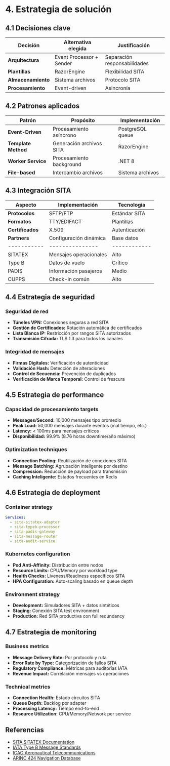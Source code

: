 # 4. Estrategia de solución

## 4.1 Decisiones clave

| Decisión | Alternativa elegida | Justificación |
|----------|-------------------|---------------|
| **Arquitectura** | Event Processor + Sender | Separación responsabilidades |
| **Plantillas** | RazorEngine | Flexibilidad SITA |
| **Almacenamiento** | Sistema archivos | Protocolo SITA |
| **Procesamiento** | Event-driven | Asincronía |

## 4.2 Patrones aplicados

| Patrón | Propósito | Implementación |
|---------|------------|----------------|
| **Event-Driven** | Procesamiento asíncrono | PostgreSQL queue |
| **Template Method** | Generación archivos SITA | RazorEngine |
| **Worker Service** | Procesamiento background | .NET 8 |
| **File-based** | Intercambio archivos | Sistema archivos |

## 4.3 Integración SITA

| Aspecto | Implementación | Tecnología |
|---------|-----------------|-------------|
| **Protocolos** | SFTP/FTP | Estándar SITA |
| **Formatos** | TTY/EDIFACT | Plantillas |
| **Certificados** | X.509 | Autenticación |
| **Partners** | Configuración dinámica | Base datos |
|-----------|---------------|------------|---------|
| SITATEX | Mensajes operacionales | Alto | 30s |
| Type B | Datos de vuelo | Crítico | 10s |
| PADIS | Información pasajeros | Medio | 60s |
| CUPPS | Check-in común | Alto | 15s |

## 4.4 Estrategia de seguridad

### Seguridad de red

- **Túneles VPN:** Conexiones seguras a red SITA
- **Gestión de Certificados:** Rotación automática de certificados
- **Lista Blanca IP:** Restricción por rangos SITA autorizados
- **Transmisión Cifrada:** TLS 1.3 para todos los canales

### Integridad de mensajes

- **Firmas Digitales:** Verificación de autenticidad
- **Validación Hash:** Detección de alteraciones
- **Control de Secuencia:** Prevención de duplicados
- **Verificación de Marca Temporal:** Control de frescura

## 4.5 Estrategia de performance

### Capacidad de procesamiento targets

- **Messages/Second:** 10,000 mensajes tipo promedio
- **Peak Load:** 50,000 mensajes durante eventos (mal tiempo, etc.)
- **Latency:** < 100ms para mensajes críticos
- **Disponibilidad:** 99.9% (8.76 horas downtime/año máximo)

### Optimization techniques

- **Connection Pooling:** Reutilización de conexiones SITA
- **Message Batching:** Agrupación inteligente por destino
- **Compression:** Reducción de payload para transmisión
- **Caching Inteligente:** Estados frecuentes en Redis

## 4.6 Estrategia de deployment

### Container strategy

```yaml
Services:
  - sita-sitatex-adapter
  - sita-typeb-processor
  - sita-padis-gateway
  - sita-message-router
  - sita-audit-service
```

### Kubernetes configuration

- **Pod Anti-Affinity:** Distribución entre nodos
- **Resource Limits:** CPU/Memory por workload type
- **Health Checks:** Liveness/Readiness específicos SITA
- **HPA Configuration:** Auto-scaling basado en queue depth

### Environment strategy

- **Development:** Simuladores SITA + datos sintéticos
- **Staging:** Conexión SITA test environment
- **Production:** Red SITA productiva con full redundancy

## 4.7 Estrategia de monitoring

### Business metrics

- **Message Delivery Rate:** Por protocolo y ruta
- **Error Rate by Type:** Categorización de fallos SITA
- **Regulatory Compliance:** Métricas para auditorías IATA
- **Revenue Impact:** Correlación mensajes vs operaciones

### Technical metrics

- **Connection Health:** Estado circuitos SITA
- **Queue Depth:** Backlog por adapter
- **Processing Latency:** Tiempo end-to-end
- **Resource Utilization:** CPU/Memory/Network per service

## Referencias

- [SITA SITATEX Documentation](https://www.sita.aero/solutions/airline-operations/sitatex/)
- [IATA Type B Message Standards](https://www.iata.org/standards/)
- [ICAO Aeronautical Telecommunications](https://www.icao.int/safety/acp/)
- [ARINC 424 Navigation Database](https://www.arinc.com/industries/aviation/)
